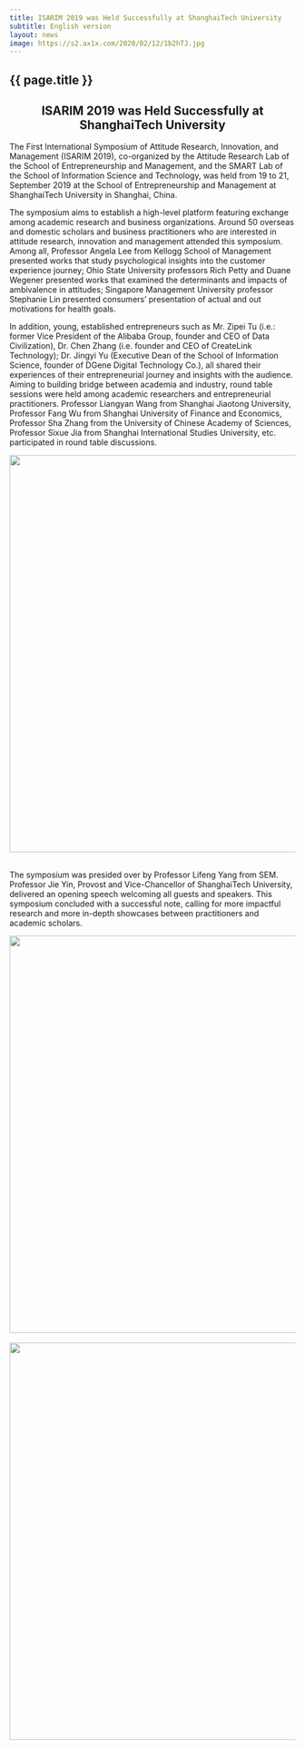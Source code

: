 ```yaml
---
title: ISARIM 2019 was Held Successfully at ShanghaiTech University
subtitle: English version
layout: news
image: https://s2.ax1x.com/2020/02/12/1b2hTJ.jpg
---
```


<h2>{{ page.title }}</h2>

## <center> ISARIM 2019 was Held Successfully at ShanghaiTech University

The First International Symposium of Attitude Research, Innovation, and Management (ISARIM 2019), co-organized by the Attitude Research Lab of the School of Entrepreneurship and Management, and the SMART Lab of the School of Information Science and Technology, was held from 19 to 21, September 2019 at the School of Entrepreneurship and Management at ShanghaiTech University in Shanghai, China.
 
The symposium aims to establish a high-level platform featuring exchange among academic research and business organizations. Around 50 overseas and domestic scholars and business practitioners who are interested in attitude research, innovation and management attended this symposium. Among all, Professor Angela Lee from Kellogg School of Management presented works that study psychological insights into the customer experience journey; Ohio State University professors Rich Petty and Duane Wegener presented works that examined the determinants and impacts of ambivalence in attitudes; Singapore Management University professor Stephanie Lin presented consumers’ presentation of actual and out motivations for health goals.
 
In addition, young, established entrepreneurs such as Mr. Zipei Tu (i.e.: former Vice President of the Alibaba Group, founder and CEO of Data Civilization), Dr. Chen Zhang (i.e. founder and CEO of CreateLink Technology); Dr. Jingyi Yu (Executive Dean of the School of Information Science, founder of DGene Digital Technology Co.), all shared their experiences of their entrepreneurial journey and insights with the audience. Aiming to building bridge between academia and industry, round table sessions were held among academic researchers and entrepreneurial practitioners. Professor Liangyan Wang from Shanghai Jiaotong University, Professor Fang Wu from Shanghai University of Finance and Economics, Professor Sha Zhang from the University of Chinese Academy of Sciences, Professor Sixue Jia from Shanghai International Studies University, etc. participated in round table discussions. 

<div align="center"><img src="https://s2.ax1x.com/2020/02/12/1b2hTJ.jpg" width="700" align="center" /></div><br>

The symposium was presided over by Professor Lifeng Yang from SEM. Professor Jie Yin, Provost and Vice-Chancellor of ShanghaiTech University, delivered an opening speech welcoming all guests and speakers. This symposium concluded with a successful note, calling for more impactful research and more in-depth showcases between practitioners and academic scholars.

<!-- <div align="center"><img src="http://www.ar-lab.cn/new4img/照片 (7).jpg" width="700" align="center" /></div><br> -->
<div align="center"><img src="https://s2.ax1x.com/2020/02/13/1b4xzR.jpg" width="700" align="center" /></div><br>
<!-- <div align="center"><img src="http://www.ar-lab.cn/new4img/照片 (8).jpg" width="700" align="center" /></div><br> -->
<div align="center"><img src="https://s2.ax1x.com/2020/02/13/1b4vW9.jpg" width="700" align="center" /></div><br>
<!-- <div align="center"><img src="http://www.ar-lab.cn/new4img/照片 (6).jpg" width="700" align="center" /></div><br> -->

